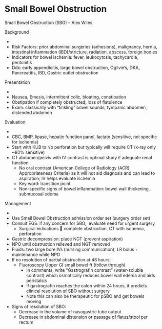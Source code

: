 # Small Bowel Obstruction
 
Small Bowel Obstruction (SBO) – Alex Wiles

Background

-   
-   Risk Factors: prior abdominal surgeries (adhesions), malignancy,
    hernia, intestinal inflammation (IBD)/stricture, radiation, abscess,
    foreign bodies
-   Indicators for bowel ischemia: fever, leukocytosis, tachycardia,
    peritonitis
-   Ddx: early appendicitis, large bowel obstruction, Ogilvie’s, DKA,
    Pancreatitis, IBD, Gastric outlet obstruction

Presentation

-   
-   Nausea, Emesis, intermittent colic, bloating, constipation
-   Obstipation if completely obstructed, loss of flatulence
-   Exam: classically with “tinkling” bowel sounds, tympanic abdomen,
    distended abdomen

Evaluation

-   
-   CBC, BMP, lipase, hepatic function panel, lactate (sensitive, not
    specific for ischemia)
-   Start with KUB to r/o perforation but typically will require CT
    (x-ray only \~80% sensitive)
-   CT abdomen/pelvis with IV contrast is optimal study if adequate
    renal function
    -   No oral contrast (American College of Radiology (ACR)
        Appropriateness Criteria) as it will not aid diagnosis and can
        lead to aspiration; IV helps evaluate ischemia
    -   Key word: transition point
    -   Non-specific signs of bowel inflammation: bowel wall thickening,
        submucosal edema

Management

-   
-   Use Small Bowel Obstruction admission order set (surgery order set)
-   Consult EGS: if any concern for SBO,  evaluate need for urgent
    surgery
    -   Surgical indications
        
        complete obstruction, CT with ischemia, perforation
-   Gastric decompression: place NGT (prevent aspiration)
-   NPO until obstruction relieved and NGT removed
-   Fluids: two large bore IVs (nursing communication); LR bolus +
    maintenance while NPO
-   If no resolution of partial obstruction at 48 hours:
    -   Fluoroscopy Upper GI small bowel ft (follow through)
        -   In comments, write “Gastrografin contrast” (water-soluble
            contrast) which osmotically reduces bowel wall edema and
            aids peristalsis
        -   If gastrografin reaches the colon within 24 hours, it
            predicts clinical resolution of SBO without surgery
        -   Note this can also be therapeutic for pSBO and get bowels
            moving
-   Signs of resolution of SBO:
    -   Decrease in the volume of nasogastric tube output
    -   Decrease in abdominal distension or passage of flatus/stool per
        rectum
